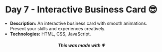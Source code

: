 <h1 align="center">Day 7 - Interactive Business Card 😎</h1>

- **Description:** An interactive business card with smooth animations. Present your skills and experiences creatively.
- **Technologies:** HTML, CSS, JavaScript.

<h5 align="center">This was made with 💗</h5>
